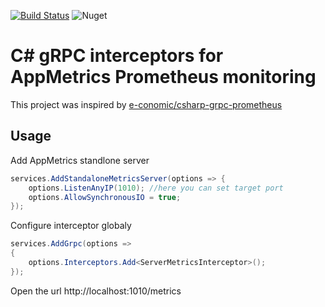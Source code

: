 [![Build Status](https://alefcarlos.visualstudio.com/PlusUltra/_apis/build/status/alefcarlos.PlusUltra.AppMetrics.Grpc?branchName=master)](https://alefcarlos.visualstudio.com/PlusUltra/_build/latest?definitionId=23&branchName=master)
![Nuget](https://img.shields.io/nuget/v/PlusUltra.AppMetrics.Grpc.Server)

# C# gRPC interceptors for AppMetrics Prometheus monitoring

This project was inspired by [e-conomic/csharp-grpc-prometheus](https://github.com/e-conomic/csharp-grpc-prometheus) 

## Usage

Add AppMetrics standlone server

```csharp
services.AddStandaloneMetricsServer(options => {
    options.ListenAnyIP(1010); //here you can set target port
    options.AllowSynchronousIO = true;
});
```

Configure interceptor globaly

```csharp          
services.AddGrpc(options =>
{
    options.Interceptors.Add<ServerMetricsInterceptor>();
});
```

Open the url http://localhost:1010/metrics